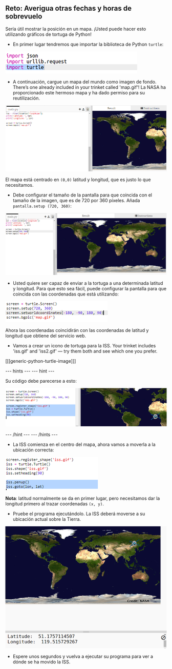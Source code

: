 ## Reto: Averigua otras fechas y horas de sobrevuelo

Sería útil mostrar la posición en un mapa. ¡Usted puede hacer esto utilizando gráficos de tortuga de Python!

+ En primer lugar tendremos que importar la biblioteca de Python `turtle`:

![captura de pantalla](images/iss-turtle.png)

+ A continuación, cargue un mapa del mundo como imagen de fondo. There’s one already included in your trinket called 'map.gif'! La NASA ha proporcionado este hermoso mapa y ha dado permiso para su reutilización. 

![captura de pantalla](images/iss-map.png)

El mapa está centrado en `(0,0)` latitud y longitud, que es justo lo que necesitamos.

+ Debe configurar el tamaño de la pantalla para que coincida con el tamaño de la imagen, que es de 720 por 360 píxeles. Añada ` pantalla.setup (720, 360) `:

![screenshot](images/iss-setup.png)

+ Usted quiere ser capaz de enviar a la tortuga a una determinada latitud y longitud. Para que esto sea fácil, puede configurar la pantalla para que coincida con las coordenadas que está utilizando:

![captura de pantalla](images/iss-world.png)

Ahora las coordenadas coincidirán con las coordenadas de latitud y longitud que obtiene del servicio web.

+ Vamos a crear un icono de tortuga para la ISS. Your trinket includes 'iss.gif' and 'iss2.gif' — try them both and see which one you prefer. 

[[[generic-python-turtle-image]]]

\--- hints \--- \--- hint \---

Su código debe parecerse a esto:

![captura de pantalla](images/iss-image.png)

\--- /hint \--- \--- /hints \---

+ La ISS comienza en el centro del mapa, ahora vamos a moverla a la ubicación correcta:

![captura de pantalla](images/iss-plot.png)

**Nota**: latitud normalmente se da en primer lugar, pero necesitamos dar la longitud primero al trazar coordenadas `(x, y)`.

+ Pruebe el programa ejecutándolo. La ISS deberá moverse a su ubicación actual sobre la Tierra. 

![captura de pantalla](images/iss-plotted.png)

+ Espere unos segundos y vuelva a ejecutar su programa para ver a dónde se ha movido la ISS.